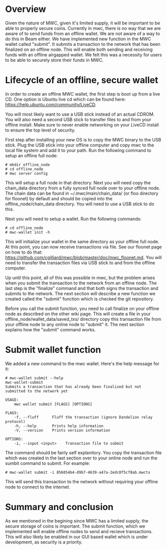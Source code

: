# Overview #

Given the nature of MWC, given it's limited supply, it will be important to be able to properly secure coins. Currently in
mwc, there is no way that we are aware of to send funds from an offline wallet. We are not aware of a way to do this in
Beam either. We have implemented new function in the MWC wallet called "submit". It submits a transaction to the network
that has been finalized on an offline node. This will enable both sending and receiving funds with an offline airgapped
wallet. We felt this was a necessity for users to be able to securely store their funds in MWC.

# Lifecycle of an offline, secure wallet #

In order to create an offline MWC wallet, the first step is boot up from a live CD. One option is Ubuntu live cd which can
be found here: https://help.ubuntu.com/community/LiveCD.

You will most likely want to use a USB stick instead of an actual CDROM. You will also need a second USB stick to transfer
files to and from your offline install. Make sure to never enable networking on your LiveCD install to ensure the top level
of security.

First step after installing your new OS is to copy the MWC binary to the USB stick. Plug the USB stick into your offline
computer and copy mwc to the local file system and add it to your path. Run the following command to setup an offline full
node:

```
# mkdir offline_node
# cd offline_node
# mwc server config
```

This will setup a full node in that directory. Next you will need copy the chain_data directory from a fully synced full node
over to your offline node. The chain data can be found in ~/.mwc/main/chain_data/ (or floo directory for floonet) by default
and should be copied into the offline_node/chain_data directory. You will need to use a USB stick to do this.

Next you will need to setup a wallet. Run the following commands:

```
# cd offline_node
# mwc-wallet init -h
```

This will initialize your wallet in the same directory as your offline full node. At this point, you can now receive
transactions via file. See our floonet page on how to do that:
https://github.com/cgilliard/mwc/blob/master/doc/mwc_floonet.md. You will need to transfer the transaction files via USB
stick to and from the offline computer.

Up until this point, all of this was possible in mwc, but the problem arises when you submit the transaction to the network
from an offline node. The last step is the "finalize" command and that both signs the transaction and submits to the network.
The next section will describe a new function we created called the "submit" function which is checked the git repository.

Before you call the submit function, you need to call finalize on your offline node as described on the other wiki page. This
will create a file in your offline_node/wallet_data/saved_txs/ directory copy this transaction file from your offline node
to any online node to "submit" it. The next section explains how the "submit" command works.

# Submit wallet function #

We added a new command to the mwc wallet. Here's the help message for it:

```
# mwc-wallet submit --help
mwc-wallet-submit 
Submits a transaction that has already been finalized but not submitted to the network yet

USAGE:
    mwc wallet submit [FLAGS] [OPTIONS]

FLAGS:
    -f, --fluff      Fluff the transaction (ignore Dandelion relay protocol)
    -h, --help       Prints help information
    -V, --version    Prints version information

OPTIONS:
    -i, --input <input>    Transaction file to submit
```

The command should be fairly self explanitory. You copy the transaction file which was created in the last section over to
your online node and run the sumbit command to submit. For example:

```
# mwc-wallet submit -i 856854b4-d9b7-4639-a47a-2edc0f5cf8ab.mwctx
```

This will send this transaction to the network without requiring your offline node to connect to the internet.

# Summary and conclusion #

As we mentioned in the begining since MWC has a limited supply, the secure storage of coins is important. The submit function,
which we implemented will enable offline nodes to send and recieve transactions. This will also likely be enabled in our GUI
based wallet which is under development, as security is a priority.
